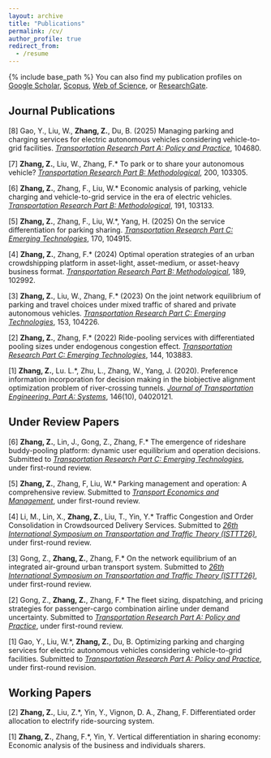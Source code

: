 ```yaml
---
layout: archive
title: "Publications"
permalink: /cv/
author_profile: true
redirect_from:
  - /resume
---
```

{% include base_path %}
You can also find my publication profiles on [Google Scholar](https://scholar.google.com/citations?user=5PQtFDIAAAAJ&hl=zh-CN&oi=ao), [Scopus](https://www-scopus-com.eproxy.lib.hku.hk/authid/detail.uri?authorId=57407113300), [Web of Science](https://www.webofscience.com/wos/author/record/LIC-6662-2024), or [ResearchGate](https://www.researchgate.net/profile/Zhuoye-Zhang).

Journal Publications
------
[8] Gao, Y., Liu, W., **Zhang, Z.**, Du, B. (2025) Managing parking and charging services for electric autonomous vehicles considering vehicle-to-grid facilities. *<u>Transportation Research Part A: Policy and Practice</u>*, 104680.

[7] **Zhang, Z.**, Liu, W., Zhang, F.\* To park or to share your autonomous vehicle? *<u>Transportation
Research Part B: Methodological</u>*, 200, 103305.

[6] **Zhang, Z.**, Zhang, F., Liu, W.\* Economic analysis of parking, vehicle charging and vehicle-to-grid
service in the era of electric vehicles. *<u>Transportation Research Part B: Methodological</u>*, 191, 103133.

[5] **Zhang, Z.**, Zhang, F., Liu, W.\*, Yang, H. (2025) On the service differentiation for parking sharing. *<u>Transportation Research Part C: Emerging Technologies</u>*, 170, 104915.

[4] **Zhang, Z.**, Zhang, F.\* (2024) Optimal operation strategies of an urban crowdshipping platform in
asset-light, asset-medium, or asset-heavy business format. *<u>Transportation Research Part B: Methodological</u>*, 189, 102992.

[3] **Zhang, Z.**, Liu, W., Zhang, F.\* (2023) On the joint network equilibrium of parking and travel
choices under mixed traffic of shared and private autonomous vehicles. *<u>Transportation Research Part
C: Emerging Technologies</u>*, 153, 104226.

[2] **Zhang, Z.**, Zhang, F.\* (2022) Ride-pooling services with differentiated pooling sizes under endogenous
congestion effect. *<u>Transportation Research Part C: Emerging Technologies</u>*, 144, 103883.

[1] **Zhang, Z.**, Lu. L.\*, Zhu, L., Zhang, W., Yang, J. (2020). Preference information incorporation for
decision making in the biobjective alignment optimization problem of river-crossing tunnels. *<u>Journal
of Transportation Engineering, Part A: Systems</u>*, 146(10), 04020121.


Under Review Papers
------
[6] **Zhang, Z.**, Lin, J., Gong, Z., Zhang, F.\* The emergence of rideshare buddy-pooling platform: dynamic user
equilibrium and operation decisions. Submitted to *<u>Transportation Research Part C: Emerging
Technologies</u>*, under first-round review.

[5] **Zhang, Z.**, Zhang, F, Liu, W.\* Parking management and operation: A comprehensive review. Submitted to *<u>Transport Economics and Management</u>*, under first-round review.

[4] Li, M., Lin, X., **Zhang, Z.**, Liu, T., Yin, Y.\* Traffic Congestion and Order Consolidation in Crowdsourced Delivery Services. Submitted to *<u>26th International Symposium on Transportation and Traffic Theory (ISTTT26)</u>*, under first-round review.

[3] Gong, Z., **Zhang, Z.**, Zhang, F.\* On the network equilibrium of an integrated air-ground urban transport system. Submitted to *<u>26th International Symposium on Transportation and Traffic Theory (ISTTT26)</u>*, under first-round review.

[2] Gong, Z., **Zhang, Z.**, Zhang, F.\* The fleet sizing, dispatching, and pricing strategies for passenger-cargo combination airline under demand uncertainty. Submitted to *<u>Transportation Research Part A: Policy and Practice</u>*, under first-round review.

[1] Gao, Y., Liu, W.\*, **Zhang, Z.**, Du, B. Optimizing parking and charging services for electric autonomous
vehicles considering vehicle-to-grid facilities. Submitted to *<u>Transportation Research Part A:
Policy and Practice</u>*, under first-round revision.


Working Papers
------
[2] **Zhang, Z.**, Liu, Z.\*, Yin, Y., Vignon, D. A., Zhang, F. Differentiated order allocation to electrify ride-sourcing system. 

[1] **Zhang, Z.**, Zhang, F.\*, Yin, Y. Vertical differentiation in sharing economy: Economic analysis of the business and individuals sharers. 


